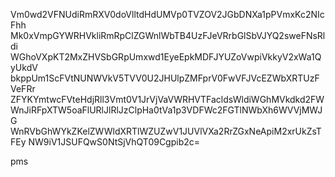 Vm0wd2VFNUdiRmRXV0doVlltdHdUMVp0TVZOV2JGbDNXa1pPVmxKc2NIcFhh
Mk0xVmpGYWRHVkliRmRpClZGWnlWbTB4UzFJeVRrbGlSbVJYQ2sweFNsRldi
WGhoVXpKT2MxZHVSbGRpUmxwd1EyeEpkMDFJYUZoVwpiVkkyV2xWa1QyUkdV
bkppUm1ScFVtNUNWVkV5TVV0U2JHUlpZMFprV0FwVFJVcEZWbXRTUzFVeFRr
ZFYKYmtwcFVteHdjRll3Vmt0V1JrVjVaVWRHVTFacldsWldiWGhMVkdkd2FW
WnJiRFpXTW5oaFlURlJlRlJzClpHa0tVa1p3VDFWc2FGTlNWbXh6WVVjMWJG
WnRVbGhWYkZKelZWWldXRTlWZUZwV1JUVlVXa2RrZGxNeApiM2xrUkZsTFEy
NW9iV1JSUFQwS0NtSjVhQT09Cgpib2c=

pms